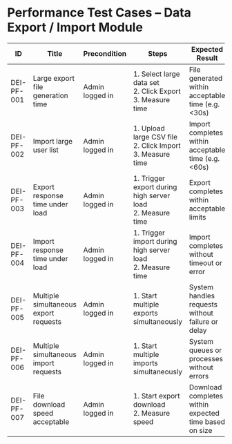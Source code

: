 # Performance Test Cases – Data Export / Import Module

| ID          | Title                                       | Precondition                        | Steps                                                         | Expected Result                           | Actual Result | Status |
|-------------|---------------------------------------------|-------------------------------------|---------------------------------------------------------------|-------------------------------------------|---------------|--------|
| DEI-PF-001  | Large export file generation time           | Admin logged in                     | 1. Select large data set <br> 2. Click Export <br> 3. Measure time | File generated within acceptable time (e.g. <30s) |               |        |
| DEI-PF-002  | Import large user list                      | Admin logged in                     | 1. Upload large CSV file <br> 2. Click Import <br> 3. Measure time | Import completes within acceptable time (e.g. <60s) |               |        |
| DEI-PF-003  | Export response time under load             | Admin logged in                     | 1. Trigger export during high server load <br> 2. Measure time | Export completes within acceptable limits |               |        |
| DEI-PF-004  | Import response time under load             | Admin logged in                     | 1. Trigger import during high server load <br> 2. Measure time | Import completes without timeout or error |               |        |
| DEI-PF-005  | Multiple simultaneous export requests       | Admin logged in                     | 1. Start multiple exports simultaneously | System handles requests without failure or delay |               |        |
| DEI-PF-006  | Multiple simultaneous import requests       | Admin logged in                     | 1. Start multiple imports simultaneously | System queues or processes without errors |               |        |
| DEI-PF-007  | File download speed acceptable              | Admin logged in                     | 1. Start export download <br> 2. Measure speed | Download completes within expected time based on size |               |        |